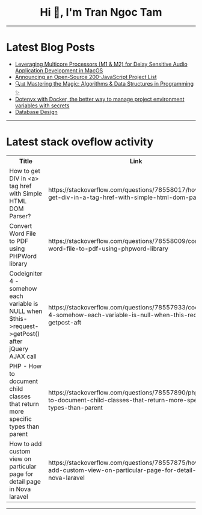 <h1 align="center">Hi 👋, I'm Tran Ngoc Tam</h1>

---

# Latest Blog Posts 
<!-- BLOG-POST-LIST:START -->
- [Leveraging Multicore Processors &lpar;M1 &amp; M2&rpar; for Delay Sensitive Audio Application Development in MacOS](https://dev.to/mrasyadc/leveraging-multicore-processors-m1-m2-for-delay-sensitive-audio-application-development-in-macos-26kn)
- [Announcing an Open-Source 200-JavaScript Project List](https://dev.to/dk119819/announcing-an-open-source-200-javascript-project-list-58g4)
- [🔍📊 Mastering the Magic: Algorithms &amp; Data Structures in Programming ✨](https://dev.to/learn_with_santosh/mastering-the-magic-algorithms-data-structures-in-programming-3fjh)
- [Dotenvx with Docker, the better way to manage project environment variables with secrets](https://dev.to/nullbio/dotenvx-with-docker-the-better-way-to-do-environment-variable-management-5c0n)
- [Database Design](https://dev.to/codexy/database-design-2l1f)
<!-- BLOG-POST-LIST:END -->

---

# Latest stack oveflow activity
<table>
  <tr><th>Title</th><th>Link</th></tr>
  <!-- STACKOVERFLOW:START --><tr><td>How to get DIV in &lt;a&gt; tag href with Simple HTML DOM Parser?</td><td>https://stackoverflow.com/questions/78558017/how-to-get-div-in-a-tag-href-with-simple-html-dom-parser</td></tr><tr><td>Convert Word File to PDF using PHPWord library</td><td>https://stackoverflow.com/questions/78558009/convert-word-file-to-pdf-using-phpword-library</td></tr><tr><td>Codeigniter 4 - somehow each variable is NULL when $this-&gt;request-&gt;getPost&lpar;&rpar; after jQuery AJAX call</td><td>https://stackoverflow.com/questions/78557933/codeigniter-4-somehow-each-variable-is-null-when-this-request-getpost-aft</td></tr><tr><td>PHP - How to document child classes that return more specific types than parent</td><td>https://stackoverflow.com/questions/78557890/php-how-to-document-child-classes-that-return-more-specific-types-than-parent</td></tr><tr><td>How to add custom view on particular page for detail page in Nova laravel</td><td>https://stackoverflow.com/questions/78557875/how-to-add-custom-view-on-particular-page-for-detail-page-in-nova-laravel</td></tr><!-- STACKOVERFLOW:END -->
</table>

---


